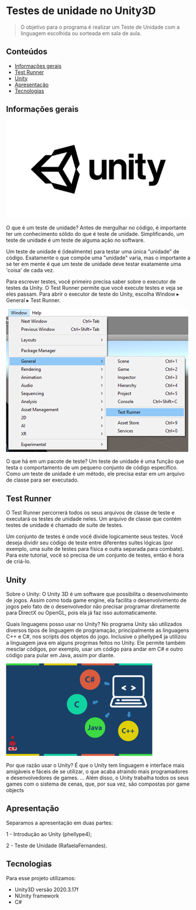 # Testes de unidade no Unity3D
> O objetivo para o programa é realizar um Teste de Unidade com a linguagem escolhida ou sorteada em sala de aula.

## Conteúdos
* [Informações gerais](#informações-gerais)
* [Test Runner](#test-runner)
* [Unity](#unity)
* [Apresentação](#apresentação)
* [Tecnologias](#tecnologias)

## Informações gerais
<img src="/doc/logo.png" />


O que é um teste de unidade?
Antes de mergulhar no código, é importante ter um conhecimento sólido do que é teste de unidade. Simplificando, um teste de unidade é um teste de alguma ação no software.

Um teste de unidade é (idealmente) para testar uma única “unidade” de código. Exatamente o que compõe uma "unidade" varia, mas o importante a se ter em mente é que um teste de unidade deve testar exatamente uma 'coisa' de cada vez.

Para escrever testes, você primeiro precisa saber sobre o executor de testes da Unity. O Test Runner permite que você execute testes e veja se eles passam. Para abrir o executor de teste do Unity, escolha Window ▸ General ▸ Test Runner.

<img src="/doc/teste.jpg" />

O que há em um pacote de teste?
Um teste de unidade é uma função que testa o comportamento de um pequeno conjunto de código específico. Como um teste de unidade é um método, ele precisa estar em um arquivo de classe para ser executado.

## Test Runner

O Test Runner percorrerá todos os seus arquivos de classe de teste e executará os testes de unidade neles. Um arquivo de classe que contém testes de unidade é chamado de suíte de testes.

Um conjunto de testes é onde você divide logicamente seus testes. Você deseja dividir seu código de teste entre diferentes suítes lógicas (por exemplo, uma suíte de testes para física e outra separada para combate). Para este tutorial, você só precisa de um conjunto de testes, então é hora de criá-lo. 

## Unity
Sobre o Unity:
O Unity 3D é um software que possibilita o desenvolvimento de jogos. Assim como toda game engine, ela facilita o desenvolvimento de jogos pelo fato de o desenvolvedor não precisar programar diretamente para DirectX ou OpenGL, pois ela já faz isso automaticamente.

Quais linguagens posso usar no Unity?
No programa Unity são utilizados diversos tipos de linguagem de programação, principalmente as linguagens C++ e C#, nos scripts dos objetos do jogo. Inclusive o phellype4 ja utilizou a linguagem java em alguns progrmas feitos no Unity. Ele permite também mesclar códigos, por exemplo, usar um código para andar em C# e outro código para pular em Java, assim por diante.

<img src="/doc/linguagens.jpg" />

Por que razão usar o Unity?
É que o Unity tem linguagem e interface mais amigáveis e fáceis de se utilizar, o que acaba atraindo mais programadores e desenvolvedores de games. ... Além disso, o Unity trabalha todos os seus games com o sistema de cenas, que, por sua vez, são compostas por game objects

## Apresentação

Separamos a apresentação em duas partes:

1 - Introdução ao Unity (phellype4);

2 - Teste de Unidade (RafaelaFernandes).

	
## Tecnologias
Para esse projeto utilizamos:
* Unity3D versão 2020.3.17f
* NUnity framework
* C#
